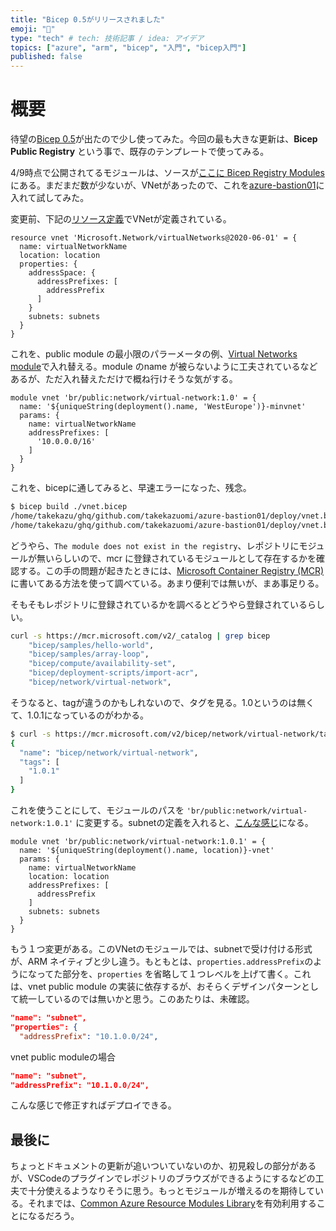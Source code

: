 ```yaml
---
title: "Bicep 0.5がリリースされました"
emoji: "💪"
type: "tech" # tech: 技術記事 / idea: アイデア
topics: ["azure", "arm", "bicep", "入門", "bicep入門"]
published: false
---
```


# 概要

待望の[Bicep 0.5](https://github.com/Azure/bicep/releases/tag/v0.5.6)が出たので少し使ってみた。今回の最も大きな更新は、**Bicep Public Registry** という事で、既存のテンプレートで使ってみる。

4/9時点で公開されてるモジュールは、ソースが[ここに Bicep Registry Modules](https://github.com/Azure/bicep-registry-modules#bicep-registry-modules)にある。まだまだ数が少ないが、VNetがあったので、これを[azure-bastion01](https://github.com/takekazuomi/azure-bastion01)に入れて試してみた。

変更前、下記の[リソース定義](https://github.com/takekazuomi/azure-bastion01/blob/v1.0.0/deploy/vnet.bicep#L10-L22)でVNetが定義されている。

```bicep
resource vnet 'Microsoft.Network/virtualNetworks@2020-06-01' = {
  name: virtualNetworkName
  location: location
  properties: {
    addressSpace: {
      addressPrefixes: [
        addressPrefix
      ]
    }
    subnets: subnets
  }
}
```

これを、public module の最小限のパラーメータの例、[Virtual Networks module](https://github.com/Azure/bicep-registry-modules/blob/main/modules/network/virtual-network/README.md#example-1)で入れ替える。module のname が被らないように工夫されているなどあるが、ただ入れ替えただけで概ね行けそうな気がする。

```bicep
module vnet 'br/public:network/virtual-network:1.0' = {
  name: '${uniqueString(deployment().name, 'WestEurope')}-minvnet'
  params: {
    name: virtualNetworkName
    addressPrefixes: [
      '10.0.0.0/16'
    ]
  }
}
```

これを、bicepに通してみると、早速エラーになった、残念。

```sh
$ bicep build ./vnet.bicep
/home/takekazu/ghq/github.com/takekazuomi/azure-bastion01/deploy/vnet.bicep(10,13) : Error BCP192: Unable to restore the module with reference "br:mcr.microsoft.com/bicep/network/virtual-network:1.0": The module does not exist in the registry.
/home/takekazu/ghq/github.com/takekazuomi/azure-bastion01/deploy/vnet.bicep(22,26) : Error BCP062: The referenced declaration with name "vnet" is not valid.
```

どうやら、`The module does not exist in the registry`、レポジトリにモジュールが無いらしいので、mcr に登録されているモジュールとして存在するかを確認する。この手の問題が起きたときには、[Microsoft Container Registry (MCR)](https://github.com/microsoft/containerregistry)に書いてある方法を使って調べている。あまり便利では無いが、まあ事足りる。

そもそもレポジトリに登録されているかを調べるとどうやら登録されているらしい。

```sh
curl -s https://mcr.microsoft.com/v2/_catalog | grep bicep
    "bicep/samples/hello-world",
    "bicep/samples/array-loop",
    "bicep/compute/availability-set",
    "bicep/deployment-scripts/import-acr",
    "bicep/network/virtual-network",
```

そうなると、tagが違うのかもしれないので、タグを見る。1.0というのは無くて、1.0.1になっているのがわかる。

```sh
$ curl -s https://mcr.microsoft.com/v2/bicep/network/virtual-network/tags/list
{
  "name": "bicep/network/virtual-network",
  "tags": [
    "1.0.1"
  ]
}
```

これを使うことにして、モジュールのパスを `'br/public:network/virtual-network:1.0.1'` に変更する。subnetの定義を入れると、[こんな感じ](https://github.com/takekazuomi/azure-bastion01/blob/v1.1.0/deploy/vnet.bicep#L10-L21)になる。

```bicep
module vnet 'br/public:network/virtual-network:1.0.1' = {
  name: '${uniqueString(deployment().name, location)}-vnet'
  params: {
    name: virtualNetworkName
    location: location
    addressPrefixes: [
      addressPrefix
    ]
    subnets: subnets
  }
}
```

もう１つ変更がある。このVNetのモジュールでは、subnetで受け付ける形式が、ARM ネイティブと少し違う。もともとは、`properties.addressPrefix`のようになってた部分を、`properties` を省略して１つレベルを上げて書く。これは、vnet public module の実装に依存するが、おそらくデザインパターンとして統一しているのでは無いかと思う。このあたりは、未確認。

```json
"name": "subnet",
"properties": {
  "addressPrefix": "10.1.0.0/24",
```

vnet public moduleの場合

```json
"name": "subnet",
"addressPrefix": "10.1.0.0/24",
```

こんな感じで修正すればデプロイできる。

## 最後に

ちょっとドキュメントの更新が追いついていないのか、初見殺しの部分があるが、VSCodeのプラグインでレポジトリのブラウズができるようにするなどの工夫で十分使えるようなりそうに思う。もっとモジュールが増えるのを期待している。それまでは、[Common Azure Resource Modules Library](https://github.com/Azure/ResourceModules)を有効利用することになるだろう。
